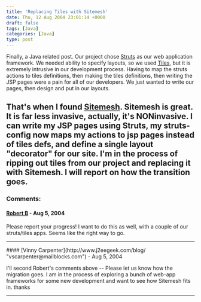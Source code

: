 ```yaml
---
title: 'Replacing Tiles with Sitemesh'
date: Thu, 12 Aug 2004 23:01:14 +0000
draft: false
tags: [Java]
categories: [Java]
type: post
---
```


Finally, a Java related post. Our project chose [Struts](http://struts.apache.org/) as our web application framework. We needed ability to specify layouts, so we used [Tiles](http://struts.apache.org/userGuide/dev_tiles.html), but it is extremely intrusive in our development process. Having to map the struts actions to tiles definitions, then making the tiles definitions, then writing the JSP pages were a pain for all of our developers. We just wanted to write our pages, then design and put in our layouts.

That's when I found [Sitemesh](http://www.opensymphony.com/sitemesh/). Sitemesh is great. It is far less invasive, actually, it's NONinvasive. I can write my JSP pages using Struts, my struts-config now maps my actions to jsp pages instead of tiles defs, and define a single layout "decorator" for our site. I'm in the process of ripping out tiles from our project and replacing it with Sitemesh. I will report on how the transition goes.
---
### Comments:
#### [Robert B]( "") - <time datetime="2004-08-13 03:48:36">Aug 5, 2004</time>

Please report your progress! I want to do this as well, with a couple of our struts/tiles apps. Seems like the right way to go.
<hr />
#### [Vinny Carpenter](http://www.j2eegeek.com/blog/ "vscarpenter@mailblocks.com") - <time datetime="2004-08-13 11:38:51">Aug 5, 2004</time>

I'll second Robert's comments above -- Please let us know how the migration goes. I am in the process of exploring a bunch of web-app frameworks for some new development and want to see how Sitemesh fits in. thanks
<hr />
